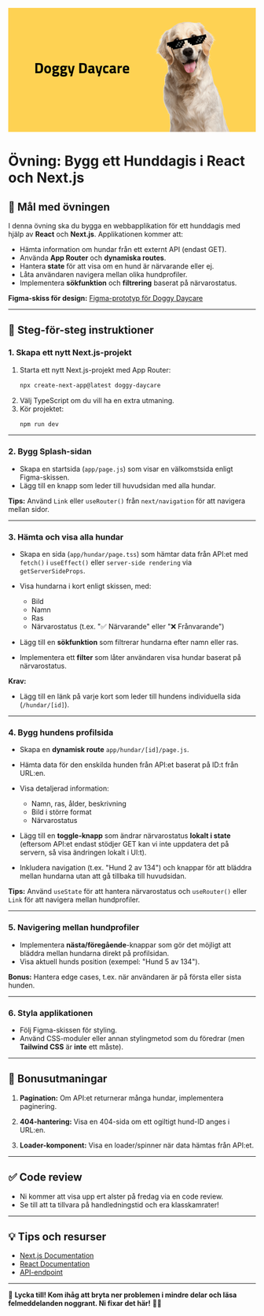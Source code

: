 ![image](./doggyposter.png)
# Övning: Bygg ett Hunddagis i React och Next.js

## 🎯 **Mål med övningen**

I denna övning ska du bygga en webbapplikation för ett hunddagis med hjälp av **React** och **Next.js**. Applikationen kommer att:

- Hämta information om hundar från ett externt API (endast GET).
- Använda **App Router** och **dynamiska routes**.
- Hantera **state** för att visa om en hund är närvarande eller ej.
- Låta användaren navigera mellan olika hundprofiler.
- Implementera **sökfunktion** och **filtrering** baserat på närvarostatus.

**Figma-skiss för design:** [Figma-prototyp för Doggy Daycare](https://www.figma.com/design/rGB9ihkhMsmUGP5uYaeSDq/Doggy-Daycare?node-id=0-1&p=f&t=qND5WSBD03lMzgrU-0)

---

## 📝 **Steg-för-steg instruktioner**

### 1. **Skapa ett nytt Next.js-projekt**

1. Starta ett nytt Next.js-projekt med App Router:
   ```bash
   npx create-next-app@latest doggy-daycare
   ```
2. Välj TypeScript om du vill ha en extra utmaning.
3. Kör projektet:
   ```bash
   npm run dev
   ```

---

### 2. **Bygg Splash-sidan**

- Skapa en startsida (`app/page.js`) som visar en välkomstsida enligt Figma-skissen.
- Lägg till en knapp som leder till huvudsidan med alla hundar.

**Tips:** Använd `Link` eller `useRouter()` från `next/navigation` för att navigera mellan sidor.

---

### 3. **Hämta och visa alla hundar**

- Skapa en sida (`app/hundar/page.tss`) som hämtar data från API:et med `fetch()` i `useEffect()` eller `server-side rendering` via `getServerSideProps`.

- Visa hundarna i kort enligt skissen, med:
  - Bild
  - Namn
  - Ras
  - Närvarostatus (t.ex. "✅ Närvarande" eller "❌ Frånvarande")

- Lägg till en **sökfunktion** som filtrerar hundarna efter namn eller ras.
- Implementera ett **filter** som låter användaren visa hundar baserat på närvarostatus.

**Krav:**
- Lägg till en länk på varje kort som leder till hundens individuella sida (`/hundar/[id]`).

---

### 4. **Bygg hundens profilsida**

- Skapa en **dynamisk route** `app/hundar/[id]/page.js`.
- Hämta data för den enskilda hunden från API:et baserat på ID:t från URL:en.
- Visa detaljerad information:
  - Namn, ras, ålder, beskrivning
  - Bild i större format
  - Närvarostatus

- Lägg till en **toggle-knapp** som ändrar närvarostatus **lokalt i state** (eftersom API:et endast stödjer GET kan vi inte uppdatera det på servern, så visa ändringen lokalt i UI:t).

- Inkludera navigation (t.ex. "Hund 2 av 134") och knappar för att bläddra mellan hundarna utan att gå tillbaka till huvudsidan.

**Tips:** Använd `useState` för att hantera närvarostatus och `useRouter()` eller `Link` för att navigera mellan hundprofiler.

---

### 5. **Navigering mellan hundprofiler**

- Implementera **nästa/föregående**-knappar som gör det möjligt att bläddra mellan hundarna direkt på profilsidan.
- Visa aktuell hunds position (exempel: "Hund 5 av 134").

**Bonus:** Hantera edge cases, t.ex. när användaren är på första eller sista hunden.

---

### 6. **Styla applikationen**

- Följ Figma-skissen för styling.
- Använd CSS-moduler eller annan stylingmetod som du föredrar (men **Tailwind CSS** är **inte** ett måste).

---

## 🌟 **Bonusutmaningar**

1. **Pagination:** Om API:et returnerar många hundar, implementera paginering.

2. **404-hantering:** Visa en 404-sida om ett ogiltigt hund-ID anges i URL:en.

3. **Loader-komponent:** Visa en loader/spinner när data hämtas från API:et.

---

## ✅ **Code review**

- Ni kommer att visa upp ert alster på fredag via en code review.
- Se till att ta tillvara på handledningstid och era klasskamrater!

---

## 💡 **Tips och resurser**

- [Next.js Documentation](https://nextjs.org/docs)
- [React Documentation](https://reactjs.org/docs/getting-started.html)
- [API-endpoint](https://majazocom.github.io/Data/dogs.json)

---

🚀 **Lycka till! Kom ihåg att bryta ner problemen i mindre delar och läsa felmeddelanden noggrant. Ni fixar det här!** 🐶✨

